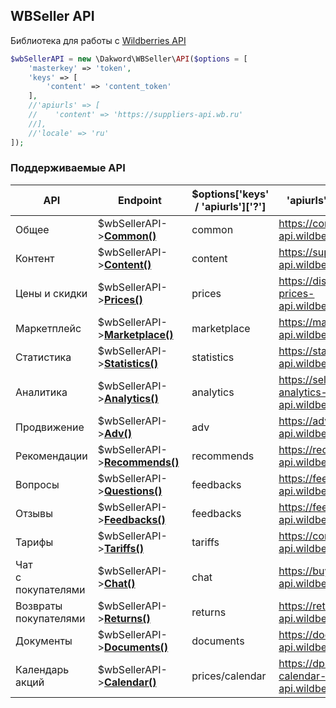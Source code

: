 ## WBSeller API
Библиотека для работы с [Wildberries API](https://openapi.wb.ru)

```php
$wbSellerAPI = new \Dakword\WBSeller\API($options = [
    'masterkey' => 'token',
    'keys' => [
        'content' => 'content_token'
    ],
    //'apiurls' => [
    //    'content' => 'https://suppliers-api.wb.ru'
    //],
    //'locale' => 'ru'
]);
```

### Поддерживаемые API

| API | Endpoint | $options['keys' / 'apiurls']['?'] | 'apiurls' defaults |
| --- | -------- | --------------------------------- | ------------------ |
| Общее                    | $wbSellerAPI->[**Common()**](Common.md)                 | сommon          | https://common-api.wildberries.ru
| Контент                  | $wbSellerAPI->[**Content()**](/docs/Content.md)         | content         | https://suppliers-api.wildberries.ru
| Цены и скидки            | $wbSellerAPI->[**Prices()**](/docs/Prices.md)           | prices          | https://discounts-prices-api.wildberries.ru
| Маркетплейс              | $wbSellerAPI->[**Marketplace()**](/docs/Marketplace.md) | marketplace     | https://marketplace-api.wildberries.ru
| Статистика               | $wbSellerAPI->[**Statistics()**](/docs/Statistics.md)   | statistics      | https://statistics-api.wildberries.ru
| Аналитика                | $wbSellerAPI->[**Analytics()**](/docs/Analytics.md)     | analytics       | https://seller-analytics-api.wildberries.ru
| Продвижение              | $wbSellerAPI->[**Adv()**](/docs/Adv.md)                 | adv             | https://advert-api.wildberries.ru
| Рекомендации             | $wbSellerAPI->[**Recommends()**](Recommends.md)         | recommends      | https://recommend-api.wildberries.ru
| Вопросы                  | $wbSellerAPI->[**Questions()**](Questions.md)           | feedbacks       | https://feedbacks-api.wildberries.ru
| Отзывы                   | $wbSellerAPI->[**Feedbacks()**](Feedbacks.md)           | feedbacks       | https://feedbacks-api.wildberries.ru
| Тарифы                   | $wbSellerAPI->[**Tariffs()**](Tariffs.md)               | tariffs         | https://common-api.wildberries.ru
| Чат<br>с покупателями    | $wbSellerAPI->[**Chat()**](Chat.md)                     | chat            | https://buyer-chat-api.wildberries.ru
| Возвраты<br>покупателями | $wbSellerAPI->[**Returns()**](Returns.md)               | returns         | https://returns-api.wildberries.ru
| Документы                | $wbSellerAPI->[**Documents()**](Documents.md)           | documents       | https://documents-api.wildberries.ru
| Календарь акций          | $wbSellerAPI->[**Calendar()**](Calendar.md)             | prices/calendar | https://dp-calendar-api.wildberries.ru
